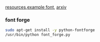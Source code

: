 
[resources](https://github.com/magenta/magenta/tree/master/magenta/models/svg_vae),[example
font](http://www.eaglefonts.com/data/media/326/FG_Jeff.ttf),
[arxiv](https://arxiv.org/abs/1904.02632) 

### font forge
```bash
sudo apt-get install -y python-fontforge
/usr/bin/python font_forge.py
 ```